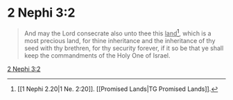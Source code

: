 # 2 Nephi 3:2

> And may the Lord consecrate also unto thee this <u>land</u>[^a], which is a most precious land, for thine inheritance and the inheritance of thy seed with thy brethren, for thy security forever, if it so be that ye shall keep the commandments of the Holy One of Israel.

[2 Nephi 3:2](https://www.churchofjesuschrist.org/study/scriptures/bofm/2-ne/3?lang=eng&id=p2#p2)


[^a]: [[1 Nephi 2.20|1 Ne. 2:20]]. [[Promised Lands|TG Promised Lands]].  
